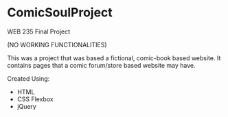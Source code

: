 # ComicSoulProject
WEB 235 Final Project

(NO WORKING FUNCTIONALITIES)

This was a project that was based a fictional, comic-book based website.
It contains pages that a comic forum/store based website may have.

Created Using:
- HTML
- CSS Flexbox
- jQuery
